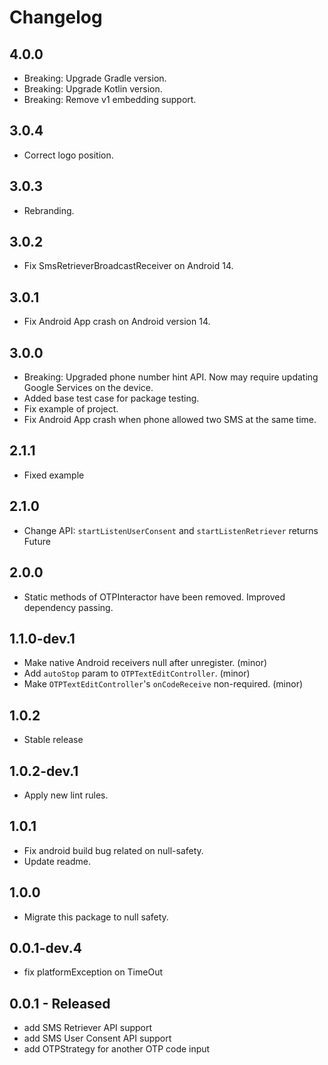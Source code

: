 # Changelog

## 4.0.0

* Breaking: Upgrade Gradle version.
* Breaking: Upgrade Kotlin version.
* Breaking: Remove v1 embedding support.

## 3.0.4

* Correct logo position.

## 3.0.3

* Rebranding.

## 3.0.2

* Fix SmsRetrieverBroadcastReceiver on Android 14.

## 3.0.1

* Fix Android App crash on Android version 14.

## 3.0.0

* Breaking: Upgraded phone number hint API. Now may require updating Google Services on the device.
* Added base test case for package testing.
* Fix example of project.
* Fix Android App crash when phone allowed two SMS at the same time.

## 2.1.1

* Fixed example

## 2.1.0

* Change API: `startListenUserConsent` and `startListenRetriever` returns Future

## 2.0.0

* Static methods of OTPInteractor have been removed. Improved dependency passing.

## 1.1.0-dev.1

* Make native Android receivers null after unregister. (minor)
* Add `autoStop` param to `OTPTextEditController`. (minor)
* Make `OTPTextEditController`'s `onCodeReceive` non-required. (minor)

## 1.0.2

* Stable release

## 1.0.2-dev.1

* Apply new lint rules.

## 1.0.1

* Fix android build bug related on null-safety.
* Update readme.

## 1.0.0

* Migrate this package to null safety.

## 0.0.1-dev.4

* fix platformException on TimeOut

## 0.0.1 - Released

* add SMS Retriever API support
* add SMS User Consent API support
* add OTPStrategy for another OTP code input
